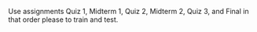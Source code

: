 Use assignments Quiz 1, Midterm 1, Quiz 2, Midterm 2, Quiz 3, and Final in that order please to train and test.
